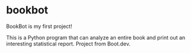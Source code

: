 # bookbot

BookBot is my first project!

This is a Python program that can analyze an entire book and print out an interesting statistical report. Project from Boot.dev.
